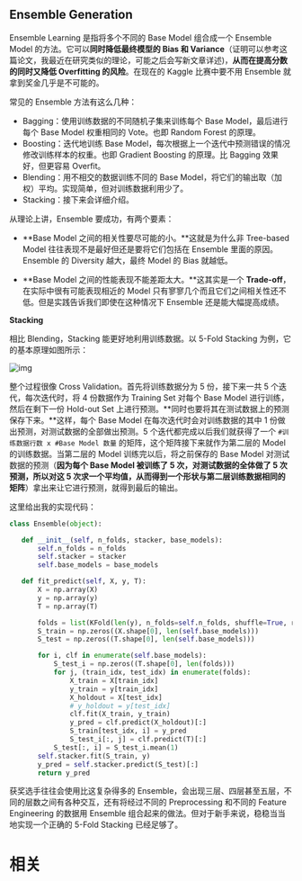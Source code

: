 
## **Ensemble Generation**

Ensemble Learning 是指将多个不同的 Base Model 组合成一个 Ensemble Model 的方法。它可以**同时降低最终模型的 Bias 和 Variance**（证明可以参考这篇论文，我最近在研究类似的理论，可能之后会写新文章详述)，**从而在提高分数的同时又降低 Overfitting 的风险**。在现在的 Kaggle 比赛中要不用 Ensemble 就拿到奖金几乎是不可能的。

常见的 Ensemble 方法有这么几种：

- Bagging：使用训练数据的不同随机子集来训练每个 Base Model，最后进行每个 Base Model 权重相同的 Vote。也即 Random Forest 的原理。
- Boosting：迭代地训练 Base Model，每次根据上一个迭代中预测错误的情况修改训练样本的权重。也即 Gradient Boosting 的原理。比 Bagging 效果好，但更容易 Overfit。
- Blending：用不相交的数据训练不同的 Base Model，将它们的输出取（加权）平均。实现简单，但对训练数据利用少了。
- Stacking：接下来会详细介绍。

从理论上讲，Ensemble 要成功，有两个要素：

- **Base Model 之间的相关性要尽可能的小。**这就是为什么非 Tree-based Model 往往表现不是最好但还是要将它们包括在 Ensemble 里面的原因。Ensemble 的 Diversity 越大，最终 Model 的 Bias 就越低。

- **Base Model 之间的性能表现不能差距太大。**这其实是一个 **Trade-off**，在实际中很有可能表现相近的 Model 只有寥寥几个而且它们之间相关性还不低。但是实践告诉我们即使在这种情况下 Ensemble 还是能大幅提高成绩。


**Stacking**

相比 Blending，Stacking 能更好地利用训练数据。以 5-Fold Stacking 为例，它的基本原理如图所示：

![img](https://mmbiz.qpic.cn/mmbiz_jpg/bicdMLzImlibQl5MrGufWibskZ7UmGdZPmnpG5Ml40JAFoOeDD0YlAxcwtjHP7gz0eBZTHdGNeOkpDIsQcpur49eA/640.jpeg?tp=webp&wxfrom=5&wx_lazy=1&wx_co=1)

整个过程很像 Cross Validation。首先将训练数据分为 5 份，接下来一共 5 个迭代，每次迭代时，将 4 份数据作为 Training Set 对每个 Base Model 进行训练，然后在剩下一份 Hold-out Set 上进行预测。**同时也要将其在测试数据上的预测保存下来。**这样，每个 Base Model 在每次迭代时会对训练数据的其中 1 份做出预测，对测试数据的全部做出预测。5 个迭代都完成以后我们就获得了一个 `#训练数据行数 x #Base Model 数量` 的矩阵，这个矩阵接下来就作为第二层的 Model 的训练数据。当第二层的 Model 训练完以后，将之前保存的 Base Model 对测试数据的预测（**因为每个 Base Model 被训练了 5 次，对测试数据的全体做了 5 次预测，所以对这 5 次求一个平均值，从而得到一个形状与第二层训练数据相同的矩阵**）拿出来让它进行预测，就得到最后的输出。

这里给出我的实现代码：



```py
class Ensemble(object):

   def __init__(self, n_folds, stacker, base_models):
       self.n_folds = n_folds
       self.stacker = stacker
       self.base_models = base_models

   def fit_predict(self, X, y, T):
       X = np.array(X)
       y = np.array(y)
       T = np.array(T)

       folds = list(KFold(len(y), n_folds=self.n_folds, shuffle=True, random_state=2016))
       S_train = np.zeros((X.shape[0], len(self.base_models)))
       S_test = np.zeros((T.shape[0], len(self.base_models)))

       for i, clf in enumerate(self.base_models):
           S_test_i = np.zeros((T.shape[0], len(folds)))
           for j, (train_idx, test_idx) in enumerate(folds):
               X_train = X[train_idx]
               y_train = y[train_idx]
               X_holdout = X[test_idx]
               # y_holdout = y[test_idx]
               clf.fit(X_train, y_train)
               y_pred = clf.predict(X_holdout)[:]
               S_train[test_idx, i] = y_pred
               S_test_i[:, j] = clf.predict(T)[:]
           S_test[:, i] = S_test_i.mean(1)
       self.stacker.fit(S_train, y)
       y_pred = self.stacker.predict(S_test)[:]
       return y_pred
```



获奖选手往往会使用比这复杂得多的 Ensemble，会出现三层、四层甚至五层，不同的层数之间有各种交互，还有将经过不同的 Preprocessing 和不同的 Feature Engineering 的数据用 Ensemble 组合起来的做法。但对于新手来说，稳稳当当地实现一个正确的 5-Fold Stacking 已经足够了。


# 相关
